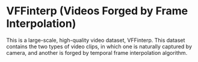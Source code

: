 # VFFinterp (Videos Forged by Frame Interpolation)
This is a large-scale, high-quality video dataset, VFFinterp. This dataset contains the two types of video clips, in which one is naturally captured by camera, and another is forged by temporal frame interpolation algorithm. 


